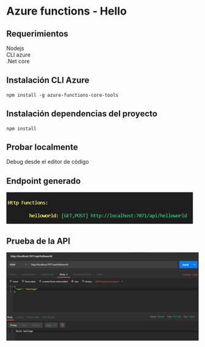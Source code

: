 # Azure functions - Hello

## Requerimientos
Nodejs   
CLI azure  
.Net core  

## Instalación CLI Azure
```
npm install -g azure-functions-core-tools 
```
## Instalación dependencias del proyecto 
```
npm install
```

## Probar localmente 
Debug desde el editor de código

## Endpoint generado
![endpoint http](screenshot/endpoint.PNG)

## Prueba de la API
![test API REST](screenshot/prueba.PNG)


